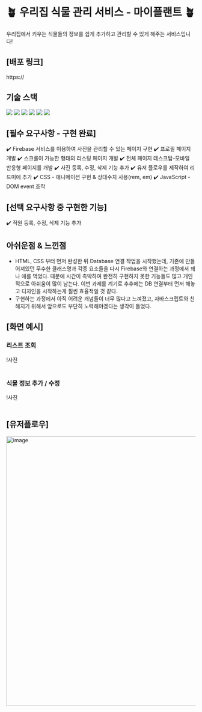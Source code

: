 # 🪴 우리집 식물 관리 서비스 - 마이플랜트 🪴

우리집에서 키우는 식물들의 정보를 쉽게 추가하고 관리할 수 있게 해주는 서비스입니다!
<br>

## [배포 링크]

https://
<br>

## 기술 스택

<img src="https://img.shields.io/badge/html5-E34F26?style=for-the-badge&logo=html5&logoColor=white">
<img src="https://img.shields.io/badge/css-1572B6?style=for-the-badge&logo=css3&logoColor=white">
<img src="https://img.shields.io/badge/javascript-F7DF1E?style=for-the-badge&logo=javascript&logoColor=black">
<img src="https://img.shields.io/badge/firebase-FFCA28?style=for-the-badge&logo=firebase&logoColor=white">
<img src="https://img.shields.io/badge/git-F05032?style=for-the-badge&logo=git&logoColor=white">
<img src="https://img.shields.io/badge/github-181717?style=for-the-badge&logo=github&logoColor=white">

## [필수 요구사항 - 구현 완료]

✔️ Firebase 서비스를 이용하여 사진을 관리할 수 있는 페이지 구현
✔️ 프로필 페이지 개발
✔️ 스크롤이 가능한 형태의 리스팅 페이지 개발
✔️ 전체 페이지 데스크탑-모바일 반응형 페이지를 개발
✔️ 사진 등록, 수정, 삭제 기능 추가
✔️ 유저 플로우를 제작하여 리드미에 추가
✔️ CSS - 애니메이션 구현 & 상대수치 사용(rem, em)
✔️ JavaScript - DOM event 조작
<br>

## [선택 요구사항 중 구현한 기능]

✔️ 직원 등록, 수정, 삭제 기능 추가

## 아쉬운점 & 느낀점

- HTML, CSS 부터 먼저 완성한 뒤 Database 연결 작업을 시작했는데, 기존에 만들어져있던 무수한 클래스명과 각종 요소들을 다시 Firebase와 연결하는 과정에서 꽤나 애를 먹었다. 때문에 시간이 촉박하여 완전히 구현하지 못한 기능들도 많고 개인적으로 아쉬움이 많이 남는다. 이번 과제를 계기로 추후에는 DB 연결부터 먼저 해놓고 디자인을 시작하는게 훨씬 효율적일 것 같다.
- 구현하는 과정에서 아직 어려운 개념들이 너무 많다고 느껴졌고, 자바스크립트와 친해지기 위해서 앞으로도 부단히 노력해야겠다는 생각이 들었다.

## [화면 예시]

### 리스트 조회

!사진
<br><br>

### 식물 정보 추가 / 수정

!사진
<br><br>

## [유저플로우]

<img width="718" alt="image" src="https://github.com/mysdpy30s/mysdpy30s/assets/137375435/505a4196-b7cc-416c-ac38-42726882ee59">
